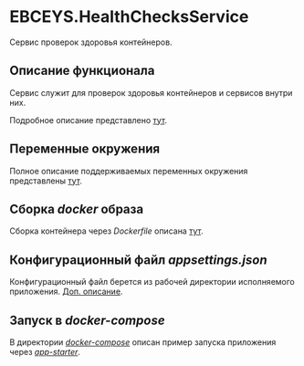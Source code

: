 # EBCEYS.HealthChecksService

Сервис проверок здоровья контейнеров.

## Описание функционала

Сервис служит для проверок здоровья контейнеров и сервисов внутри них.

Подробное описание представлено [тут](./docs/functional.md).

## Переменные окружения

Полное описание поддерживаемых переменных окружения представлены [тут](./docs/environment.md).

## Сборка *docker* образа

Сборка контейнера через *Dockerfile* описана [тут](./src/Dockerfile).

## Конфигурационный файл *appsettings.json*

Конфигурационный файл берется из рабочей директории исполняемого приложения. [Доп. описание](./docs/appsettings.md).

## Запуск в *docker-compose*

В директории [*docker-compose*](./docker-compose) описан пример запуска приложения через [*app-starter*](https://github.com/EBCEYS/EBCEYS.App-Starter).

